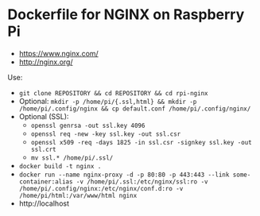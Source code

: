 # Dockerfile for NGINX on Raspberry Pi
* https://www.nginx.com/
* http://nginx.org/

Use:
* ``` git clone REPOSITORY && cd REPOSITORY && cd rpi-nginx ```
* Optional: ``` mkdir -p /home/pi/{.ssl,html} && mkdir -p /home/pi/.config/nginx && cp default.conf /home/pi/.config/nginx/ ```
* Optional (SSL): 
	* ``` openssl genrsa -out ssl.key 4096 ```
	* ``` openssl req -new -key ssl.key -out ssl.csr ```
	* ``` openssl x509 -req -days 1825 -in ssl.csr -signkey ssl.key -out ssl.crt ```
	* ``` mv ssl.* /home/pi/.ssl/ ```
* ``` docker build -t nginx . ``` 
* ``` docker run --name nginx-proxy -d -p 80:80 -p 443:443 --link some-container:alias -v /home/pi/.ssl:/etc/nginx/ssl:ro -v /home/pi/.config/nginx:/etc/nginx/conf.d:ro -v /home/pi/html:/var/www/html nginx ``` 
* http://localhost 